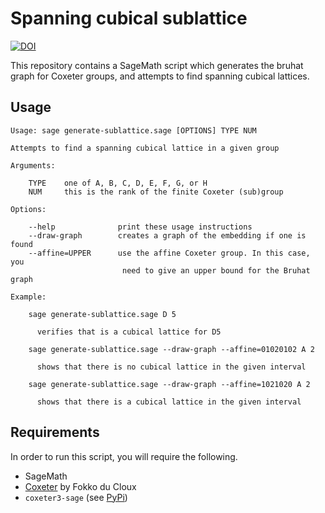 # Spanning cubical sublattice

[![DOI](https://zenodo.org/badge/903949776.svg)](https://doi.org/10.5281/zenodo.14498455)

This repository contains a SageMath script which generates the bruhat graph for Coxeter groups, and attempts to find spanning cubical lattices.

## Usage

```
Usage: sage generate-sublattice.sage [OPTIONS] TYPE NUM

Attempts to find a spanning cubical lattice in a given group

Arguments:

    TYPE    one of A, B, C, D, E, F, G, or H
    NUM     this is the rank of the finite Coxeter (sub)group

Options:

    --help              print these usage instructions
    --draw-graph        creates a graph of the embedding if one is found
    --affine=UPPER      use the affine Coxeter group. In this case, you
                         need to give an upper bound for the Bruhat graph

Example:
    
    sage generate-sublattice.sage D 5

      verifies that is a cubical lattice for D5

    sage generate-sublattice.sage --draw-graph --affine=01020102 A 2

      shows that there is no cubical lattice in the given interval

    sage generate-sublattice.sage --draw-graph --affine=1021020 A 2

      shows that there is a cubical lattice in the given interval
```

## Requirements

In order to run this script, you will require the following.

 - SageMath
 - [Coxeter](http://math.univ-lyon1.fr/~ducloux/coxeter/coxeter3/english/coxeter3_e.html) by Fokko du Cloux
 - `coxeter3-sage` (see [PyPi](https://pypi.org/project/coxeter3-sage/))
